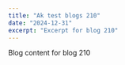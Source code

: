 ```yaml
---
title: "Ak test blogs 210"
date: "2024-12-31"
excerpt: "Excerpt for blog 210"
---
```


Blog content for blog 210
